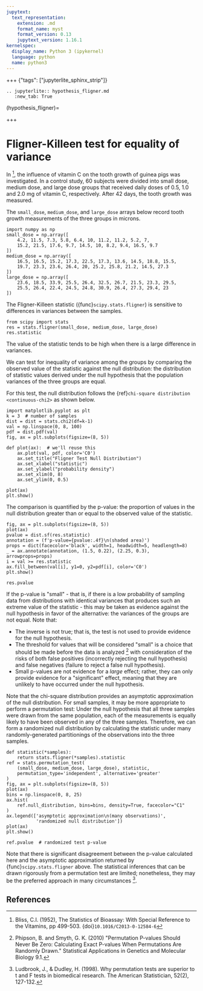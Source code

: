 ```yaml
---
jupytext:
  text_representation:
    extension: .md
    format_name: myst
    format_version: 0.13
    jupytext_version: 1.16.1
kernelspec:
  display_name: Python 3 (ipykernel)
  language: python
  name: python3
---
```


+++ {"tags": ["jupyterlite_sphinx_strip"]}

```{eval-rst}
.. jupyterlite:: hypothesis_fligner.md
   :new_tab: True
```

(hypothesis_fligner)=

+++

# Fligner-Killeen test for equality of variance

In [^1], the influence of vitamin C on the tooth growth of guinea pigs was
investigated. In a control study, 60 subjects were divided into small dose,
medium dose, and large dose groups that received daily doses of 0.5, 1.0 and
2.0 mg of vitamin C, respectively. After 42 days, the tooth growth was measured.

The `small_dose`, `medium_dose`, and `large_dose` arrays below record
tooth growth measurements of the three groups in microns.

```{code-cell}
import numpy as np
small_dose = np.array([
    4.2, 11.5, 7.3, 5.8, 6.4, 10, 11.2, 11.2, 5.2, 7,
    15.2, 21.5, 17.6, 9.7, 14.5, 10, 8.2, 9.4, 16.5, 9.7
])
medium_dose = np.array([
    16.5, 16.5, 15.2, 17.3, 22.5, 17.3, 13.6, 14.5, 18.8, 15.5,
    19.7, 23.3, 23.6, 26.4, 20, 25.2, 25.8, 21.2, 14.5, 27.3
])
large_dose = np.array([
    23.6, 18.5, 33.9, 25.5, 26.4, 32.5, 26.7, 21.5, 23.3, 29.5,
    25.5, 26.4, 22.4, 24.5, 24.8, 30.9, 26.4, 27.3, 29.4, 23
])
```

The Fligner-Killeen statistic ({func}`scipy.stats.fligner`) is sensitive to
differences in variances between the samples.

```{code-cell}
from scipy import stats
res = stats.fligner(small_dose, medium_dose, large_dose)
res.statistic
```

The value of the statistic tends to be high when there is a large difference in
variances.

We can test for inequality of variance among the groups by comparing the
observed value of the statistic against the null distribution: the distribution
of statistic values derived under the null hypothesis that the population
variances of the three groups are equal.

For this test, the null distribution follows the
{ref}`chi-square distribution <continuous-chi2>` as shown below.

```{code-cell}
import matplotlib.pyplot as plt
k = 3  # number of samples
dist = dist = stats.chi2(df=k-1)
val = np.linspace(0, 8, 100)
pdf = dist.pdf(val)
fig, ax = plt.subplots(figsize=(8, 5))

def plot(ax):  # we'll reuse this
    ax.plot(val, pdf, color='C0')
    ax.set_title("Fligner Test Null Distribution")
    ax.set_xlabel("statistic")
    ax.set_ylabel("probability density")
    ax.set_xlim(0, 8)
    ax.set_ylim(0, 0.5)

plot(ax)
plt.show()
```

The comparison is quantified by the p-value: the proportion of values in the
null distribution greater than or equal to the observed value of the statistic.

```{code-cell}
fig, ax = plt.subplots(figsize=(8, 5))
plot(ax)
pvalue = dist.sf(res.statistic)
annotation = (f'p-value={pvalue:.4f}\n(shaded area)')
props = dict(facecolor='black', width=1, headwidth=5, headlength=8)
_ = ax.annotate(annotation, (1.5, 0.22), (2.25, 0.3), arrowprops=props)
i = val >= res.statistic
ax.fill_between(val[i], y1=0, y2=pdf[i], color='C0')
plt.show()
```

```{code-cell}
res.pvalue
```

If the p-value is "small" - that is, if there is a low probability of sampling
data from distributions with identical variances that produces such an extreme
value of the statistic - this may be taken as evidence against the null
hypothesis in favor of the alternative: the variances of the groups are not
equal. Note that:

- The inverse is not true; that is, the test is not used to provide
  evidence for the null hypothesis.
- The threshold for values that will be considered "small" is a choice that
  should be made before the data is analyzed [^2] with consideration of the
  risks of both false positives (incorrectly rejecting the null hypothesis)
  and false negatives (failure to reject a false null hypothesis).
- Small p-values are not evidence for a *large* effect; rather, they can
  only provide evidence for a "significant" effect, meaning that they are
  unlikely to have occurred under the null hypothesis.

Note that the chi-square distribution provides an asymptotic approximation of
the null distribution. For small samples, it may be more appropriate to perform
a permutation test: Under the null hypothesis that all three samples were drawn
from the same population, each of the measurements is equally likely to have
been observed in any of the three samples. Therefore, we can form a randomized
null distribution by calculating the statistic under many randomly-generated
partitionings of the observations into the three samples.

```{code-cell}
def statistic(*samples):
    return stats.fligner(*samples).statistic
ref = stats.permutation_test(
    (small_dose, medium_dose, large_dose), statistic,
    permutation_type='independent', alternative='greater'
)
fig, ax = plt.subplots(figsize=(8, 5))
plot(ax)
bins = np.linspace(0, 8, 25)
ax.hist(
    ref.null_distribution, bins=bins, density=True, facecolor="C1"
)
ax.legend(['asymptotic approximation\n(many observations)',
           'randomized null distribution'])
plot(ax)
plt.show()
```

```{code-cell}
ref.pvalue  # randomized test p-value
```

Note that there is significant disagreement between the p-value calculated here
and the asymptotic approximation returned by {func}`scipy.stats.fligner` above.
The statistical inferences that can be drawn rigorously from a permutation test
are limited; nonetheless, they may be the preferred approach in many
circumstances [^3].

## References

[^1]: Bliss, C.I. (1952), The Statistics of Bioassay: With Special Reference to
the Vitamins, pp 499-503. {doi}`10.1016/C2013-0-12584-6`
[^2]: Phipson, B. and Smyth, G. K. (2010) "Permutation P-values Should Never Be Zero:
Calculating Exact P-values When Permutations Are Randomly Drawn." Statistical
Applications in Genetics and Molecular Biology 9.1.
[^3]: Ludbrook, J., & Dudley, H. (1998). Why permutation tests are superior to
t and F tests in biomedical research. The American Statistician, 52(2), 127-132.
